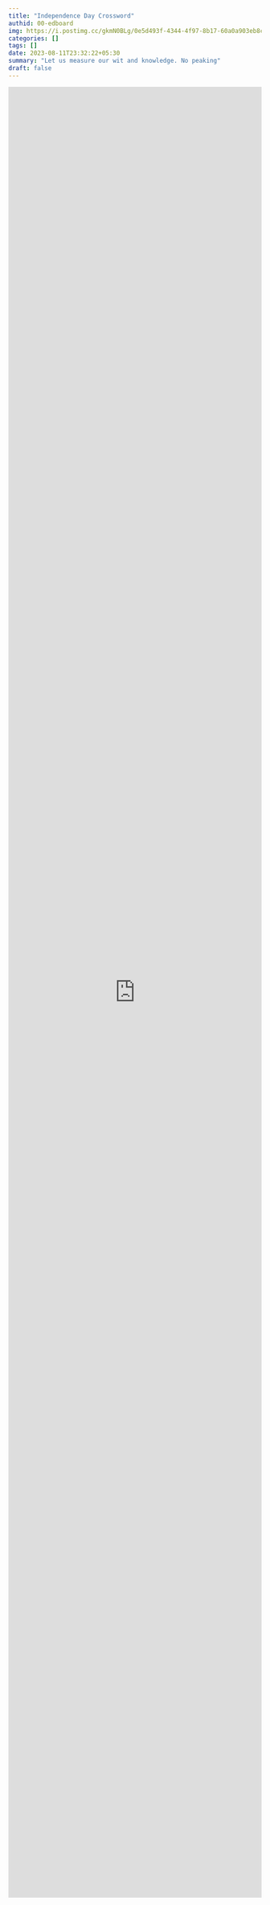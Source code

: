 ```yaml
---
title: "Independence Day Crossword"
authid: 00-edboard
img: https://i.postimg.cc/gkmN0BLg/0e5d493f-4344-4f97-8b17-60a0a903eb8c.jpg
categories: []
tags: []
date: 2023-08-11T23:32:22+05:30
summary: "Let us measure our wit and knowledge. No peaking"
draft: false
---
```


<iframe style="height: 90vh; width: 100%;" src="https://crosshare.org/embed/CYIzS8Q08GVyG8UFfQmV/g4X6tJwGYChsCywtOKnJufh3JRV2" frameborder="0" allowfullscreen="true" allowtransparency="true"></iframe>
